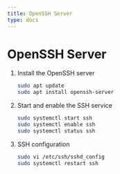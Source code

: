 ```yaml
---
title: OpenSSH Server
type: docs
---
```


# OpenSSH Server

1. Install the OpenSSH server
   ```sh
   sudo apt update
   sudo apt install openssh-server
   ```
2. Start and enable the SSH service
   ```sh
   sudo systemctl start ssh
   sudo systemctl enable ssh
   sudo systemctl status ssh
   ```
3. SSH configuration
   ```sh
   sudo vi /etc/ssh/sshd_config
   sudo systemctl restart ssh
   ```
